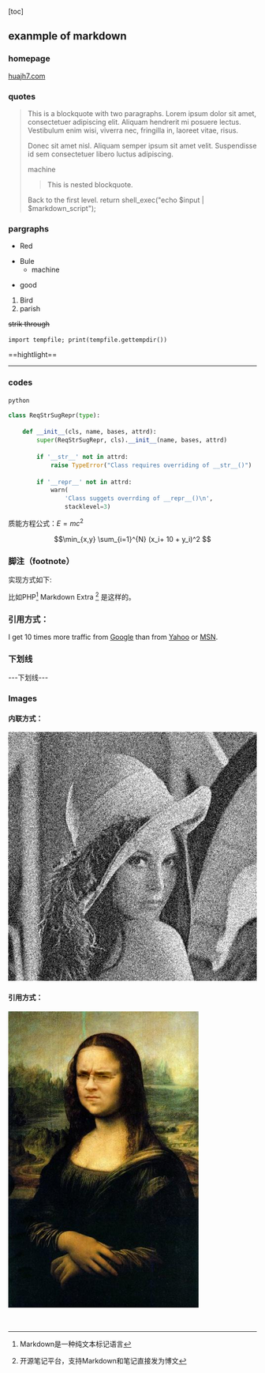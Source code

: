 [toc]


## exanmple of markdown


###  homepage 
[huajh7.com](http://huajh7.com)


### quotes


> This is a blockquote with two paragraphs. Lorem ipsum dolor sit amet,
> consectetuer adipiscing elit. Aliquam hendrerit mi posuere lectus.
> Vestibulum enim wisi, viverra nec, fringilla in, laoreet vitae, risus.
> 
> Donec sit amet nisl. Aliquam semper ipsum sit amet velit. Suspendisse
> id sem consectetuer libero luctus adipiscing.
> 
> machine
> >  This is nested blockquote.
> 
>  Back to the first level.
> return shell_exec("echo $input | $markdown_script");

### pargraphs 
* Red
+ Bule
	* machine
- good
1. Bird
2. parish

~~strik through~~

`import tempfile; print(tempfile.gettempdir())`

==hightlight==

-----------------------------------------



### codes 

`python`

```python
class ReqStrSugRepr(type):

    def __init__(cls, name, bases, attrd):
        super(ReqStrSugRepr, cls).__init__(name, bases, attrd)

        if '__str__' not in attrd:
            raise TypeError("Class requires overriding of __str__()")

        if '__repr__' not in attrd:
            warn(
                'Class suggets overrding of __repr__()\n',
                stacklevel=3)
```



质能方程公式：$E=mc^2$

$$\min_{x,y} \sum_{i=1}^{N} (x_i+ 10 + y_i)^2 $$



### 脚注（footnote）

实现方式如下:

比如PHP[^1] Markdown Extra [^2] 是这样的。

[^1]: Markdown是一种纯文本标记语言

[^2]: 开源笔记平台，支持Markdown和笔记直接发为博文


### 引用方式：
I get 10 times more traffic from [Google][1] than from [Yahoo][2] or [MSN][3].  


### 下划线

---下划线---

### Images 

#### 内联方式：

![lenaNoise](./image_denoising/lenaNoise.jpg "lenaNoise")


#### 引用方式：
![alt text][id] 

[id]: ./PoissonImageEditing/mona-leber-final.jpg "mona-leber"


![]()



[1]: http://google.com/        "Google" 
[2]: http://search.yahoo.com/  "Yahoo Search" 
[3]: http://search.msn.com/    "MSN Search"


  


  


  


  


  


  


  


  


  


  


  




 







